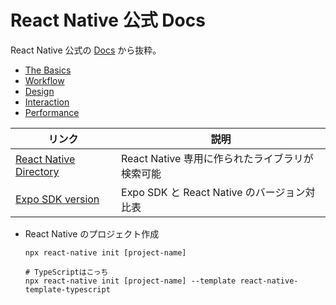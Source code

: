 # React Native 公式 Docs

React Native 公式の [Docs](https://reactnative.dev/docs/getting-started) から抜粋。

- [The Basics](tips/the-basics.md)
- [Workflow](tips/workflow.md)
- [Design](tips/design.md)
- [Interaction](tips/interaction.md)
- [Performance](tips/performance.md)

| リンク                                 | 説明                                            |
| -------------------------------------- | ----------------------------------------------- |
| [React Native Directory][rn-directory] | React Native 専用に作られたライブラリが検索可能 |
| [Expo SDK version][expo-sdk-ver]       | Expo SDK と React Native のバージョン対比表     |

[rn-directory]: https://reactnative.directory/
[expo-sdk-ver]: https://docs.expo.dev/versions/latest/?redirected#each-expo-sdk-version-depends-on-a

- React Native のプロジェクト作成

  ```shell
  npx react-native init [project-name]

  # TypeScriptはこっち
  npx react-native init [project-name] --template react-native-template-typescript
  ```
